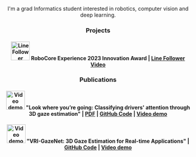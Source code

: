 <div style="text-align: center;">

<p>I'm a grad Informatics student interested in robotics, computer vision and deep learning.</p>

<!---

[//]: # <div class="icon-container">
[//]: # <a href="https://www.python.org/"><img class="icon_img" alt="Python" height="34px" src="https://img.icons8.com/color/240/000000/python.png"></a>
[//]: # <a href="https://pytorch.org/"><img class="icon_img" alt="Pytorch" height="30px" src="https://raw.githubusercontent.com/pytorch/pytorch/main/docs/source/_static/img/pytorch-logo-dark.png"></a>
[//]: # <a href="https://opencv.org/"><img class="icon_img" alt="OpenCV" width="30px" src="https://opencv.org/wp-content/uploads/2022/05/logo.png"></a>
[//]: # <a href="https://ubuntu.com/"><img class="icon_img" alt="Ubuntu" height="35px" src="https://img.icons8.com/color/96/000000/ubuntu--v1.png"></a>
[//]: # <a href="https://www.ros.org/"><img class="icon_img" alt="ROS" height="30px" src="https://upload.wikimedia.org/wikipedia/commons/thumb/b/bb/Ros_logo.svg/1280px-Ros_logo.svg.png"></a>
[//]: # </div>
-->

<h3>Projects</h3>
<h4> <a href="https://www.youtube.com/watch?v=ufpI7cly8JM"><img height="50px" src="https://img.youtube.com/vi/ufpI7cly8JM/0.jpg" alt="Line Follower Video"></a> 
RoboCore Experience 2023 Innovation Award | <a href="https://www.youtube.com/watch?v=ufpI7cly8JM">Line Follower Video</a> </h4>


<h3>Publications</h3>

<h4> <a href="https://www.youtube.com/watch?v=_muyewFN-GU"><img height="50px" src="https://img.youtube.com/vi/_muyewFN-GU/0.jpg" alt="Video demo"></a>  "Look where you’re going: Classifying drivers' attention through 3D gaze estimation" | <a href="./Thesis_LWYG.pdf">PDF</a> | <a href="https://github.com/VRI-UFPR/LWYG-drivers-attention">GitHub Code</a> | <a href="https://www.youtube.com/watch?v=_muyewFN-GU">Video demo</a> </h4>

<h4> <a href="https://www.youtube.com/watch?v=s49nZorNE7A"><img height="50px" src="https://img.youtube.com/vi/s49nZorNE7A/0.jpg" alt="Video demo"></a> "VRI-GazeNet: 3D Gaze Estimation for Real-time Applications" | <a href="https://github.com/VRI-UFPR/GazeNet">GitHub Code</a> | <a href="https://www.youtube.com/watch?v=s49nZorNE7A">Video demo</a>  </h4>

</div>
